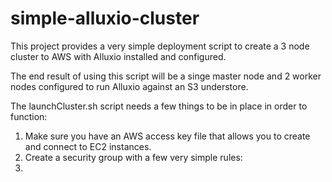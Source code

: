 # simple-alluxio-cluster
This project provides a very simple deployment script to create a 3 node cluster to AWS with Alluxio installed and configured.

The end result of using this script will be a singe master node and 2 worker nodes configured to run Alluxio against an S3 understore.

The launchCluster.sh script needs a few things to be in place in order to function:
1) Make sure you have an AWS access key file that allows you to create and connect to EC2 instances.
2) Create a security group with a few very simple rules:
3) 
